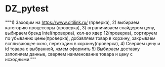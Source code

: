 # DZ_pytest
"""1) Заходим на https://www.citilink.ru/ (прверка), 2) выбираем категорию процессоры (проверка),
3) ограничиваем слайдером цену, выбираем бренд Intel(проверка), кол-во ядер 12(проверка), 
сортируем по убыванию цены(проверка), добавляем товар в корзину, закрываем всплывающее окно, 
переходим в корзину(проверка), 4) Сверяем цену и id товара с выбранной, жмем оформить
5) Выбираем доставку заполняем данные, сверяем наименование товара и цену с исходными."""
